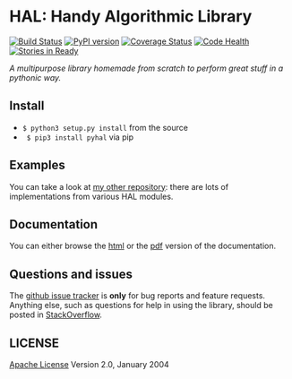 # HAL: Handy Algorithmic Library
[![Build Status](https://travis-ci.org/sirfoga/hal.svg?branch=master)](https://travis-ci.org/sirfoga/hal) [![PyPI version](https://badge.fury.io/py/pyhal.svg)](https://badge.fury.io/py/pyhal) [![Coverage Status](https://coveralls.io/repos/github/sirfoga/hal/badge.svg?branch=master)](https://coveralls.io/github/sirfoga/hal?branch=master) [![Code Health](https://landscape.io/github/sirfoga/hal/master/landscape.svg?style=flat)](https://landscape.io/github/sirfoga/hal/master) [![Stories in Ready](https://badge.waffle.io/sirfoga/hal.svg?label=ready&title=Ready)](http://waffle.io/sirfoga/hal)

*A multipurpose library homemade from scratch to perform great stuff in a pythonic way.*


## Install
* ``` $ python3 setup.py install ``` from the source
* ``` $ pip3 install pyhal``` via pip


## Examples
You can take a look at [my other repository](https://github.com/sirfoga/pymisc): there are lots of implementations from various HAL modules.


## Documentation
You can either browse the [html](docs/html/index.html) or the [pdf](docs/pdf/api.pdf) version of the documentation.


## Questions and issues
The [github issue tracker](https://github.com/sirfoga/hal/issues) is **only** for bug reports and feature requests. Anything else, such as questions for help in using the library, should be posted in [StackOverflow](http://stackoverflow.com/questions/tagged/hal).


## LICENSE
[Apache License](http://www.apache.org/licenses/LICENSE-2.0) Version 2.0, January 2004


